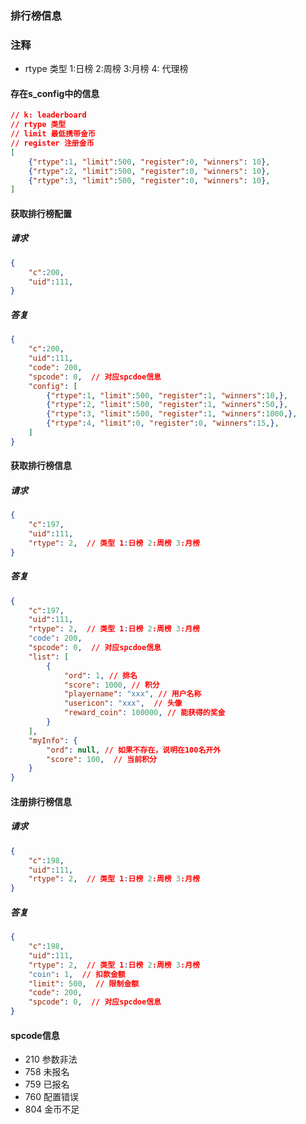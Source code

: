 ### 排行榜信息

### 注释

- rtype 类型 1:日榜 2:周榜 3:月榜 4: 代理榜


#### 存在s_config中的信息

```json
// k: leaderboard
// rtype 类型
// limit 最低携带金币
// register 注册金币
[
    {"rtype":1, "limit":500, "register":0, "winners": 10},
    {"rtype":2, "limit":500, "register":0, "winners": 10},
    {"rtype":3, "limit":500, "register":0, "winners": 10},
]
```
#### 获取排行榜配置

##### 请求

```json
{
    "c":200,
    "uid":111,
}
```

##### 答复

```json
{
    "c":200,
    "uid":111,
    "code": 200,
    "spcode": 0,  // 对应spcdoe信息
    "config": [
        {"rtype":1, "limit":500, "register":1, "winners":10,},
        {"rtype":2, "limit":500, "register":1, "winners":50,},
        {"rtype":3, "limit":500, "register":1, "winners":1000,},
        {"rtype":4, "limit":0, "register":0, "winners":15,},
    ]
}
```

#### 获取排行榜信息

##### 请求

```json
{
    "c":197,
    "uid":111,
    "rtype": 2,  // 类型 1:日榜 2:周榜 3:月榜
}
```

##### 答复

```json
{
    "c":197,
    "uid":111,
    "rtype": 2,  // 类型 1:日榜 2:周榜 3:月榜
    "code": 200,
    "spcode": 0,  // 对应spcdoe信息
    "list": [
        {
            "ord": 1, // 排名
            "score": 1000, // 积分
            "playername": "xxx", // 用户名称
            "usericon": "xxx",  // 头像
            "reward_coin": 100000, // 能获得的奖金
        }
    ],
    "myInfo": {
        "ord": null, // 如果不存在，说明在100名开外
        "score": 100,  // 当前积分
    }
}
```

#### 注册排行榜信息

##### 请求

```json
{
    "c":198,
    "uid":111,
    "rtype": 2,  // 类型 1:日榜 2:周榜 3:月榜
}
```

##### 答复

```json
{
    "c":198,
    "uid":111,
    "rtype": 2,  // 类型 1:日榜 2:周榜 3:月榜
    "coin": 1,  // 扣款金额
    "limit": 500,  // 限制金额
    "code": 200,
    "spcode": 0,  // 对应spcdoe信息
}
```

#### spcode信息

- 210 参数非法
- 758 未报名
- 759 已报名
- 760 配置错误
- 804 金币不足